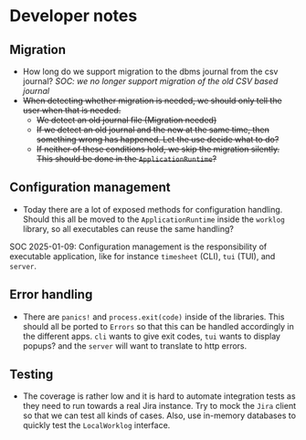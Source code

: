 # Developer notes

## Migration

- How long do we support migration to the dbms journal from the csv journal? *SOC: we no longer support
  migration of the old CSV based journal*
- ~~When detecting whether migration is needed, we should only tell the user when that is needed.~~
  - ~~We detect an old journal file (Migration needed)~~
  - ~~If we detect an old journal and the new at the same time, then something wrong has happened. Let the use decide what to do?~~
  - ~~If neither of these conditions hold, we skip the migration silently. This should be done in the `ApplicationRuntime`?~~

## Configuration management

- Today there are a lot of exposed methods for configuration handling. Should this all be moved to the `ApplicationRuntime` inside the `worklog` library, so all executables can reuse the same handling?

SOC 2025-01-09: Configuration management is the responsibility of executable application, like for instance `timesheet` (CLI), 
`tui` (TUI), and `server`.

## Error handling

- There are `panics!` and `process.exit(code)` inside of the libraries. This should all be ported to `Errors` so that this can be handled accordingly in the different apps. `cli` wants to give exit codes, `tui` wants to display popups? and the `server` will want to translate to http errors.

## Testing

- The coverage is rather low and it is hard to automate integration tests as they need to run towards a real Jira instance. Try to mock the `Jira` client so that we can test all kinds of cases. Also, use in-memory databases to quickly test the `LocalWorklog` interface.

